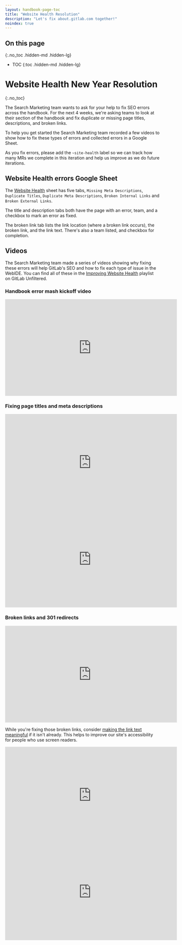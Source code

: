 ```yaml
---
layout: handbook-page-toc
title: "Website Health Resolution"
description: "Let's fix about.gitlab.com together!"
noindex: true
---
```


## On this page
{:.no_toc .hidden-md .hidden-lg}

- TOC
{:toc .hidden-md .hidden-lg}

# Website Health New Year Resolution
{:.no_toc}

The Search Marketing team wants to ask for your help to fix SEO errors across the handbook. For the next 4 weeks, we're asking teams to look at their section of the handbook and fix duplicate or missing page titles, descriptions, and broken links. 

To help you get started the Search Marketing team recorded a few videos to show how to fix these types of errors and collected errors in a Google Sheet.

As you fix errors, please add the `~site-health` label so we can track how many MRs we complete in this iteration and help us improve as we do future iterations.

## Website Health errors Google Sheet

The [Website Health](https://docs.google.com/spreadsheets/d/1TRfRLrh_dnMVpxGharwMfZBHy8ke62Q50_T7CLkCqEU/edit?usp=sharing) sheet has five tabs, `Missing Meta Descriptions`, `Duplicate Titles`, `Duplicate Meta Descriptions`, `Broken Internal Links` and `Broken External Links`. 

The title and description tabs both have the page with an error, team, and a checkbox to mark an error as fixed.

The broken link tab lists the link location (where a broken link occurs), the broken link, and the link text. There's also a team listed, and checkbox for completion.

## Videos

The Search Marketing team made a series of videos showing why fixing these errors will help GitLab's SEO and how to fix each type of issue in the WebIDE. You can find all of these in the [Improving Website Health](https://www.youtube.com/playlist?list=PL05JrBw4t0KpLkZdh-GJdluUjrNeY5X5K) playlist on GitLab Unfiltered.

### Handbook error mash kickoff video

<iframe width="560" height="315" src="https://www.youtube-nocookie.com/embed/U1xr1vq4Vfs" frameborder="0" allow="accelerometer; autoplay; clipboard-write; encrypted-media; gyroscope; picture-in-picture" allowfullscreen></iframe>

### Fixing page titles and meta descriptions

<iframe width="560" height="315" src="https://www.youtube-nocookie.com/embed/SOOYUiRwZik" frameborder="0" allow="accelerometer; autoplay; clipboard-write; encrypted-media; gyroscope; picture-in-picture" allowfullscreen></iframe>

<iframe width="560" height="315" src="https://www.youtube-nocookie.com/embed/hcw63x5TGGk" frameborder="0" allow="accelerometer; autoplay; clipboard-write; encrypted-media; gyroscope; picture-in-picture" allowfullscreen></iframe>

### Broken links and 301 redirects

<iframe width="560" height="315" src="https://www.youtube-nocookie.com/embed/W40ciCKtzpk" frameborder="0" allow="accelerometer; autoplay; clipboard-write; encrypted-media; gyroscope; picture-in-picture" allowfullscreen></iframe>

While you're fixing those broken links, consider [making the link text meaningful](/handbook/markdown-guide/#links) if it isn't already. This helps to improve our site's accessibility for people who use screen readers.

<iframe width="560" height="315" src="https://www.youtube-nocookie.com/embed/1K8irzpGExY" frameborder="0" allow="accelerometer; autoplay; clipboard-write; encrypted-media; gyroscope; picture-in-picture" allowfullscreen></iframe>

<iframe width="560" height="315" src="https://www.youtube-nocookie.com/embed/VE1gpOzyufs" frameborder="0" allow="accelerometer; autoplay; clipboard-write; encrypted-media; gyroscope; picture-in-picture" allowfullscreen></iframe>
